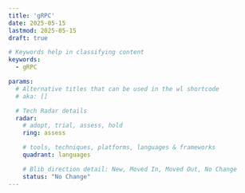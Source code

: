 ```yaml
---
title: 'gRPC'
date: 2025-05-15
lastmod: 2025-05-15
draft: true

# Keywords help in classifying content
keywords:
  - gRPC

params:
  # Alternative titles that can be used in the wl shortcode
  # aka: []

  # Tech Radar details
  radar:
    # adopt, trial, assess, hold
    ring: assess

    # tools, techniques, platforms, languages & frameworks
    quadrant: languages

    # Blib direction detail: New, Moved In, Moved Out, No Change
    status: "No Change"
---
```


<!-- TODO: Add a Summary -->

<!--more-->

<!-- TODO: Add additional info -->
